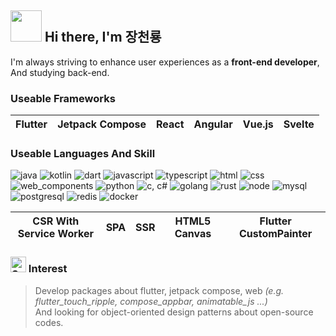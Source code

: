 ## <img src="https://user-images.githubusercontent.com/74038190/213844263-a8897a51-32f4-4b3b-b5c2-e1528b89f6f3.png" width="50px" style="max-width: 100%;"> Hi there, I'm 장천룡
I'm always striving to enhance user experiences as a __front-end developer__, And studying back-end.

### Useable Frameworks
<table>
  <thead>
    <tr>
      <th>Flutter</th>
      <th>Jetpack Compose</th>
      <th>React</th>
      <th>Angular</th>
      <th>Vue.js</th>
      <th>Svelte</th>
    </tr>
  </tbody>
</table>

### Useable Languages And Skill
![java](https://github.com/user-attachments/assets/feaf1385-c174-4bf3-aa13-55f4eb3a8871)
![kotlin](https://github.com/user-attachments/assets/9dc013c3-91f4-4302-b02c-d0d631a59552)
![dart](https://github.com/user-attachments/assets/cb6de62c-721c-4b2c-a6ca-3415b49fd3a8)
![javascript](https://github.com/user-attachments/assets/19072012-ce4f-4f71-bba7-7be6659b9b8f)
![typescript](https://github.com/user-attachments/assets/da616fdb-09e5-4eef-a353-af36db51bb67)
![html](https://github.com/user-attachments/assets/d9e07d97-a52c-40c9-9292-bfd7e4fabfde)
![css](https://github.com/user-attachments/assets/3a17690e-4549-4837-bd6e-e3527465e42c)
![web_components](https://github.com/user-attachments/assets/983b71c2-8133-4f02-b99e-d480cb77c43f)
![python](https://github.com/user-attachments/assets/2436a830-3e1a-4a3e-b8fb-4cbc022834e5)
![c, c#](https://github.com/user-attachments/assets/48810912-4353-4559-ba80-96f1271d41dc)
![golang](https://github.com/user-attachments/assets/7a902145-b700-4927-876d-27910153260f)
![rust](https://github.com/user-attachments/assets/2b943109-9951-4c2e-a84a-eae7f64f8d34)
![node](https://github.com/user-attachments/assets/0d544fe8-3ed2-4c77-81dc-9243bf99d173)
![mysql](https://github.com/user-attachments/assets/cfb6d934-f745-4039-bccb-7bac2ad36e28)
![postgresql](https://github.com/user-attachments/assets/a77af819-9042-41df-9a10-1dc715052e04)
![redis](https://github.com/user-attachments/assets/c34e3ce2-146a-4f84-90dd-8078e3a51d70)
![docker](https://github.com/user-attachments/assets/b2fa7db8-f70d-4c7e-a839-a761d0544797)

<table>
  <thead>
    <tr>
      <th>CSR With Service Worker</th>
      <th>SPA</th>
      <th>SSR</th>
      <th>HTML5 Canvas</th>
      <th>Flutter CustomPainter</th>
    </tr>
  </tbody>
</table>

### <img src="https://raw.githubusercontent.com/Tarikul-Islam-Anik/Animated-Fluent-Emojis/master/Emojis/Smilies/Smiling%20Face%20with%20Heart-Eyes.png" alt="Smiling Face with Heart-Eyes" width="25" height="25" /> Interest
> Develop packages about flutter, jetpack compose, web _(e.g. flutter_touch_ripple, compose_appbar, animatable_js ...)_<br>
> And looking for object-oriented design patterns about open-source codes.
